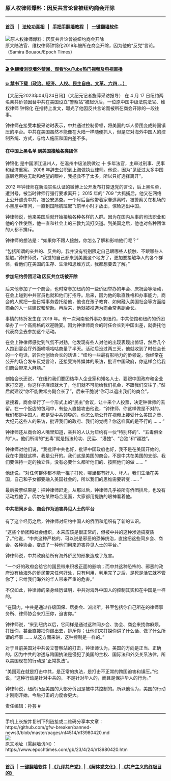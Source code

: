 ### 原人权律师爆料：因反共言论曾被纽约商会开除
------------------------

#### [首页](https://github.com/gfw-breaker/banned-news3/blob/master/README.md) &nbsp;&nbsp;|&nbsp;&nbsp; [法轮功真相](https://github.com/begood0513/basic/blob/master/README.md)  &nbsp;&nbsp;|&nbsp;&nbsp; [手把手翻墙教程](https://github.com/gfw-breaker/guides/wiki)  &nbsp;&nbsp;|&nbsp;&nbsp; [一键翻墙软件](https://github.com/gfw-breaker/nogfw/blob/master/README.md)  



<div><img alt="原人权律师爆料：因反共言论曾被纽约商会开除" class="attachment-djy_600_400 size-djy_600_400 wp-post-image" src="https://i.epochtimes.com/assets/uploads/2023/04/id13980421-ZhongJunhua_v5_web_674x450px.jpg-600x400.jpg"/>
<div class="caption">
 原大陆法官、维权律师钟锦化2019年被所在商会开除，因为他的“反党”言论。（Samira Bouaou/Epoch Times）
</div></div><hr/>

#### [ 🎬  免翻墙浏览墙外禁闻、观看YouTube热门视频及电视直播](https://github.com/gfw-breaker/HelloWorld)

#### [ 💥  禁书下载（政治、经济、人权、民主自由、文革、六四 ...）](https://github.com/gfw-breaker/books/blob/master/README.md)

<div><p>
 【大纪元2023年04月24日讯】（大纪元记者施萍采访报导）
 <span class="s1">
  在
 </span>
 <span class="s2">
  4
 </span>
 <span class="s1">
  月
 </span>
 <span class="s2">
  17
 </span>
 <span class="s1">
  日纽约两名亲共侨领因替中共在美国设立“警察站”被起诉后，一位原中国中级法院法官、维权律师
  <ok href="https://www.epochtimes.com/gb/tag/%E9%92%9F%E9%94%A6%E5%8C%96.html">
   钟锦化
  </ok>
  在推特上发文，曝光了他因反共言论而被所在商会开除的一段往事。
 </span>
</p>
<p>
 <span class="s1">
  钟律师在接受本报采访时表示，中共通过控制侨领，将美国的华人侨团变成跨国镇压的平台。中共在美国虽然不能像在大陆一样随便抓人，但是它对海外中国人的控制系统、方式，与给人施压和国内差不多。
 </span>
</p>
<h4>
 在中国上黑名单 到美国接触各类团体
</h4>
<p>
 <span class="s1">
  <ok href="https://www.epochtimes.com/gb/tag/%E9%92%9F%E9%94%A6%E5%8C%96.html">
   钟锦化
  </ok>
  是中国浙江温州人，在温州中级法院做过
 </span>
 <span class="s2">
  十
 </span>
 <span class="s1">
  多年法官，主审过刑事、民事和经济重案。
 </span>
 <span class="s2">
  2008
 </span>
 <span class="s1">
  年辞去公职到上海做执业律师。他说，因为“见证过太多中国底层老百姓无助和绝望的眼神，我拯救不了太多，所以只好选择离开”。
 </span>
</p>
<p>
 2012
 <span class="s1">
  年钟律师在新浪实名认证的微博上公开发布打算退党的言论，后上黑名单，遭封号，被当时律师行强行要求离开；
 </span>
 <span class="s2">
  2015
 </span>
 <span class="s1">
  年的“
 </span>
 <span class="s2">
  709
 </span>
 <span class="s1">
  ”大抓捕后，他又在网络上公开谴责中共，被公安追查。一个月后当他带着家眷逃离时，被警察关在机场的小黑屋中审问，一直到国际航班起飞前半小时才放出，惊险逃出中国。
 </span>
</p>
<p>
 <span class="s1">
  钟律师说，他来美国后就开始接触各种各样的人群。因为在国内从事的司法职业和他的个性使然，他一直和社会上的三教九流打交道。到美国之后，他也对各种团体的人都不排斥。
 </span>
</p>
<p>
 <span class="s1">
  钟律师的想法是：“如果你不跟人接触，你怎么了解和影响他们呢？”
 </span>
</p>
<p>
 <span class="s1">
  “包括所谓的亲共的、反共的，我并没有特别限定自己跟哪些人接触、不跟哪些人接触。”钟律师说，“我觉的自己都来到美国这个地方了，更加要接触华人的各个群体，看他们在美国的生存、生活和思维方式，我都想要去了解。”
 </span>
</p>
<h4>
 参加纽约侨团活动 因反共立场被开除
</h4>
<p>
 <span class="s1">
  后来他参加了一个商会，也时常参加纽约的一些侨团举办的年会、庆祝会等活动，在会上碰到中共官员也就和他们打招呼。后来，因为他的耿直性格和办事能力，商会的人就把一些日常事务委托给他，他也在孩子教育、如何融入美国社会等方面给商会的人一些建议和帮助。再后来，他就被推选为商会常务副会长。
 </span>
</p>
<p>
 <span class="s1">
  事情的转折发生在
 </span>
 <span class="s2">
  2019
 </span>
 <span class="s1">
  年。有一次河南省外事办来纽约，中共使馆和纽约的侨团举办了一个高规格的欢迎晚宴。因为钟律师商会的时任会长到中国出差，就委托他代表商会去参加这个活动。
 </span>
</p>
<p>
 <span class="s1">
  在会上钟律师感觉到气氛不对劲，他发现有些人对他的出现表现出惊讶，然后几个人跑到宴会厅外面嘀嘀咕咕商量了半天。活动后没过两三天，他就收到了时任会长的一个电话，转告他创始会长的话语：“纽约一些最有影响力的侨领说，你经常在公开的场合发布反党言论，还接受海外媒体的采访，批评中国政府，你这样会给我们商会带来大麻烦。”
 </span>
</p>
<p>
 <span class="s1">
  创始会长还说，“在纽约我们要团结华人企业家和知名人士，要跟中国政府和企业家打交道，你这样子麻烦就大了，他们就不可能给我们机会，不跟我们交往了。”然后就建议“你不能做常务副会长了”，后来干脆说“你可以退出我们的商会”。
 </span>
</p>
<p>
 <span class="s1">
  紧接着，商会举行了一个形式上的“民主”会议，让十来个人投票，决定钟律师的去留。在一个饭店的包厢中，有些人直接攻击他说，“钟律师，你这样做是不对的。我们都是中国人，都是受中共领导的，你怎么能公开在视频上接受什么美国之音、大纪元这些人的采访，批评我们的政府、我们的党呢？你这样真的是不行的
 </span>
 <span class="s2">
  ……
 </span>
 <span class="s1">
  ”
 </span>
</p>
<p>
 <span class="s1">
  钟律师还从商会的人嘴里知道，亲共的人认为纽约有一伙“特别坏的”、“五毒俱全的”人。他们所谓的“五毒”就是指法轮功、民运、“港独”、“台独”和“疆独”。
 </span>
</p>
<p>
 <span class="s1">
  钟律师对他们说，“我批评中共也好，批评中国政府也好，我不是在美国开始的，我在中国就这样，我是公开的。我们这是美国的商会，不是中共在美国的支部，我们要保持一定的独立性，没有必要什么都听他们的、按照他们的做
 </span>
 <span class="s2">
  ……
 </span>
 <span class="s1">
  ”
 </span>
</p>
<p>
 <span class="s1">
  他还说，“对任何群体都不能一棍子打死，哪里都有好人、坏人，我们生活在美国，自己和子女都要融入美国社会的，所以我们的思维需要转变
 </span>
 <span class="s2">
  ……
 </span>
 <span class="s1">
  ”
 </span>
</p>
<p>
 <span class="s1">
  最后投票结果是：把钟律师赶走。从那以后，钟律师几乎被所有侨团排斥，也没有活动找他了。偶尔在某种场合见面，大家都用提防的眼神看着他。
 </span>
</p>
<h4>
 中共把同乡会、商会作为迫害异见人士的平台
</h4>
<p>
 <span class="s1">
  有了这个经历之后，钟律师对纽约中国人的侨团和组织有了新的认识。
 </span>
</p>
<p>
 <span class="s1">
  “这些个侨团和社会组织，本来应该是很正常的，但被中共的这种渗透搞变质了。”他说，“中共这种严格的、可以说是邪恶的恐怖统治，直接把这些同乡会、商会、各种协会，变成了一种他们用来迫害异见人士的平台。”
 </span>
</p>
<p>
 <span class="s1">
  钟律师说，中共政府给所有海外侨民的形象造成了危害。
 </span>
</p>
<p>
 <span class="s1">
  “一个好的政府会给它的国民带来积极正面的影响；而中共这种恐怖的、邪恶的政府没有给海外的侨民带来任何好处，只有利用，利用完了之后，是死是活它就不管你了；它给我们海外的华人带来严重的危害。”
 </span>
</p>
<p>
 <span class="s1">
  不仅如此，钟律师的亲身经历证明，中共对海外中国人的控制其实和在中国是一样的。
 </span>
</p>
<p>
 <span class="s1">
  “在国内，中共是通过各级国保、居委会、派出所，甚至包括你自己所在的律师事务所、律师协会来打压你，迫害你。”
 </span>
</p>
<p>
 <span class="s1">
  钟律师说，“来到纽约以后，它同样是通过这种同乡会、协会、商会来找你麻烦，打压你，甚至直接把你踢出去，排斥你；让他们来打探你讲了什么话、做了什么所谓的坏事
 </span>
 <span class="s2">
  ……
 </span>
 <span class="s1">
  从这方面来讲，这种控制是一样的。”
 </span>
</p>
<p>
 <span class="s1">
  对于目前美国对中共设立警察站的打击，钟律师认为，美国的方向是正当、正确的。因为中共的渗透与跨国执法是侵犯了美国的主权、国际法和外交关系法律，所以美国现在的行动是“正常执法”。
 </span>
</p>
<p>
 <span class="s1">
  “美国现在就是打击中共，是正常的执法，是打击不正常的跨国迫害和镇压。”他说，“这种行动是针对中共的，
 </span>
 <span class="s1">
  不是针对华人的，而且是保护华人的行为。”
 </span>
</p>
<p>
 <span class="s1">
  钟律师说，纽约乃至美国的大部分侨团是被中共控制的。所以他认为，美国的行动才刚刚开始，今后打击的力度会更大。
 </span>
</p>
<p>
 责任编辑：孙芸 #
</p>
</div>
<hr/>
手机上长按并复制下列链接或二维码分享本文章：<br/>
https://github.com/gfw-breaker/banned-news3/blob/master/pages/nf4514/n13980420.md <br/>
<a href='https://github.com/gfw-breaker/banned-news3/blob/master/pages/nf4514/n13980420.md'><img src='https://github.com/gfw-breaker/banned-news3/blob/master/pages/nf4514/n13980420.md.png'/></a> <br/>
原文地址（需翻墙访问）：https://www.epochtimes.com/gb/23/4/24/n13980420.htm


------------------------
#### [首页](https://github.com/gfw-breaker/banned-news3/blob/master/README.md) &nbsp;|&nbsp; [一键翻墙软件](https://github.com/gfw-breaker/nogfw/blob/master/README.md) &nbsp;| [《九评共产党》](https://github.com/gfw-breaker/9ping.md/blob/master/README.md#九评之一评共产党是什么) | [《解体党文化》](https://github.com/gfw-breaker/jtdwh.md/blob/master/README.md) | [《共产主义的终极目的》](https://github.com/gfw-breaker/gczydzjmd.md/blob/master/README.md)


<img src='http://gfw-breaker.win/banned-news3/pages/nf4514/n13980420.md' width='0px' height='0px'/>